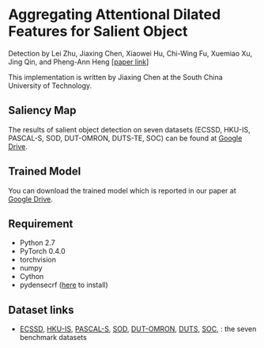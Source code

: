 # Aggregating Attentional Dilated Features for Salient Object
Detection
by Lei Zhu, Jiaxing Chen, Xiaowei Hu, Chi-Wing Fu, Xuemiao Xu, Jing Qin, and Pheng-Ann Heng [[paper link]()]

This implementation is written by Jiaxing Chen at the South China University of Technology.

## Saliency Map

The results of salient object detection on seven datasets (ECSSD, HKU-IS, PASCAL-S, SOD, DUT-OMRON, DUTS-TE, SOC) can be found at [Google Drive](https://drive.google.com/open?id=1tv72yWNH0ANHoSU4qMOwD7g5r53wSZEe).

## Trained Model

You can download the trained model which is reported in our paper at  [Google Drive]().

## Requirement

- Python 2.7
- PyTorch 0.4.0
- torchvision
- numpy
- Cython
- pydensecrf ([here](https://github.com/Andrew-Qibin/dss_crf) to install)

## Dataset links

- [ECSSD](http://www.cse.cuhk.edu.hk/leojia/projects/hsaliency/dataset.html), [HKU-IS](https://sites.google.com/site/ligb86/hkuis), [PASCAL-S](http://cbi.gatech.edu/salobj/), [SOD](http://elderlab.yorku.ca/SOD/), [DUT-OMRON](http://ice.dlut.edu.cn/lu/DUT-OMRON/Homepage.htm), [DUTS](http://saliencydetection.net/duts/), [SOC](http://dpfan.net/SOCBenchmark/), : the seven benchmark datasets
